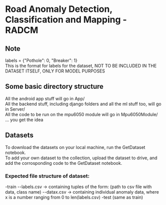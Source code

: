 # Road Anomaly Detection, Classification and Mapping - RADCM

## Note 
labels = {"Pothole": 0, "Breaker": 1}  
This is the format for labels for the dataset, NOT TO BE INCLUDED IN THE DATASET ITSELF, ONLY FOR MODEL PURPOSES

## Some basic directory structure
All the android app stuff will go in App/   
All the backend stuff, including django folders and all the ml stuff too, will go in Server/  
All the code to be run on the mpu6050 module will go in Mpu6050Module/  
... you get the idea   

## Datasets
To download the datasets on your local machine, run the GetDataset notebook.  
To add your own dataset to the collection, upload the dataset to drive, and add the corrosponding code to the GetDataset notebook.  
### Expected file structure of dataset: 
-train 
--labels.csv -> containing tuples of the form: (path to csv file with data, class name)
--datax.csv -> containing individual anomaly data, where x is a number ranging from 0 to len(labels.csv)
-test
 (same as train)
